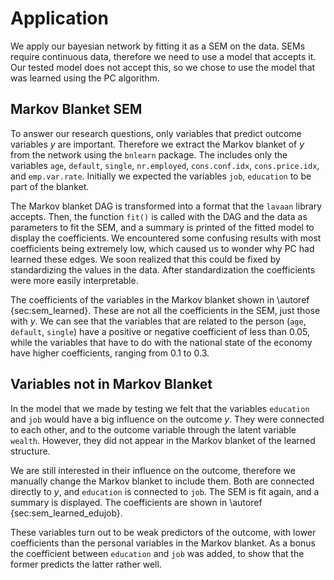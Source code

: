 # Application
We apply our bayesian network by fitting it as a SEM on the data. SEMs require
continuous data, therefore we need to use a model that accepts it. Our tested
model does not accept this, so we chose to use the model that was learned using the PC algorithm.

## Markov Blanket SEM
To answer our research questions, only variables that predict outcome variables
_y_ are important. Therefore we extract the Markov blanket of _y_ from the
network using the `bnlearn` package. The includes only the variables `age`,
`default`, `single`, `nr.employed`, `cons.conf.idx`, `cons.price.idx`, and
`emp.var.rate`. Initially we expected the variables `job`, `education` to be
part of the blanket.

The Markov blanket DAG is transformed into a format that the `lavaan` library
accepts. Then, the function `fit()` is called with the DAG and the data as
parameters to fit the SEM, and a summary is printed of the fitted model to
display the coefficients. We encountered some confusing results with most
coefficients being extremely low, which caused us to wonder why PC had learned
these edges. We soon realized that this could be fixed by standardizing the
values in the data. After standardization the coefficients were more easily
interpretable.

The coefficients of the variables in the Markov blanket shown in \autoref
{sec:sem_learned}. These are not all the coefficients in the SEM, just those
with _y_. We can see that the variables that are related to the person (`age`,
`default`, `single`) have a positive or negative coefficient of less than 0.05,
while the variables that have to do with the national state of the economy have
higher coefficients, ranging from 0.1 to 0.3.

## Variables not in Markov Blanket
In the model that we made by testing we felt that the variables `education` and
`job` would have a big influence on the outcome _y_. They were connected to 
each other, and to the outcome variable through the latent variable `wealth`.
However, they did not appear in the Markov blanket of the learned structure.

We are still interested in their influence on the outcome, therefore we 
manually change the Markov blanket to include them. Both are connected directly
to _y_, and `education` is connected to `job`. The SEM is fit again, and a
summary is displayed. The coefficients are shown in \autoref
{sec:sem_learned_edujob}.

These variables turn out to be weak predictors of the outcome, with lower
coefficients than the personal variables in the Markov blanket. As a bonus the
coefficient between `education` and `job` was added, to show that the former
predicts the latter rather well.

